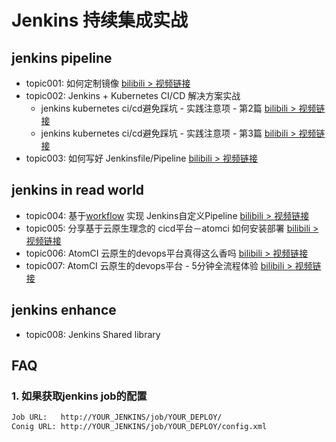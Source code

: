 
# Jenkins 持续集成实战

## jenkins pipeline

* topic001: 如何定制镜像 [bilibili > 视频链接](https://www.bilibili.com/video/BV1zt4y1a7F1/)
* topic002: Jenkins + Kubernetes CI/CD 解决方案实战
  * jenkins kubernetes ci/cd避免踩坑 - 实践注意项 - 第2篇 [bilibili > 视频链接](https://www.bilibili.com/video/BV1A5411V7zm/)
  * jenkins kubernetes ci/cd避免踩坑 - 实践注意项 - 第3篇 [bilibili > 视频链接](https://www.bilibili.com/video/BV1G5411V7mU/)
* topic003: 如何写好 Jenkinsfile/Pipeline  [bilibili > 视频链接](https://www.bilibili.com/video/BV1ph411W7Ek/)

## jenkins in read world

* topic004: 基于[workflow](https://github.com/go-atomci/workflow) 实现 Jenkins自定义Pipeline  [bilibili > 视频链接](https://www.bilibili.com/video/BV1zb4y127EQ)
* topic005: 分享基于云原生理念的 cicd平台－atomci 如何安装部署  [bilibili > 视频链接](https://www.bilibili.com/video/BV1qq4y1N7mZ/)
* topic006: AtomCI 云原生的devops平台真得这么香吗 [bilibili > 视频链接](https://www.bilibili.com/video/BV1K3411m78Q/)
* topic007: AtomCI 云原生的devops平台 - 5分钟全流程体验 [bilibili > 视频链接](https://www.bilibili.com/video/BV18F411a7Rk/)

## jenkins enhance

* topic008: Jenkins Shared library

## FAQ

### 1. 如果获取jenkins job的配置

```sh
Job URL:   http://YOUR_JENKINS/job/YOUR_DEPLOY/
Conig URL: http://YOUR_JENKINS/job/YOUR_DEPLOY/config.xml 
```
